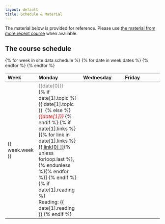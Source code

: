 ```yaml
---
layout: default
title: Schedule & Material 
---
```


The material below is provided for reference.
Please use [the material from more recent course](https://dsacl3-2021.github.io/lectures.html)
when available.

## The course schedule

<table rules="groups" style="width:100%;border-collapse: collapse;">
  <thead style="border-bottom: 1px solid #000;">
    <tr>
      <th style="text-align:left;" width="10%">Week</th>
      <th style="text-align:left;" width="30%">Monday</th>
      <th style="text-align:left;" width="30%">Wednesday</th>
      <th style="text-align:left;" width="30%">Friday</th>
    </tr>
  </thead>
  <tbody style="border-bottom: 1px solid #000;">
{% for week in site.data.schedule %}
    <tr style="border-bottom: 1px solid #000;">
    <td style="text-align:left;"> {{ week.week }} </td>
    {% for date in week.dates %}
            <td valign="top"> <span style="color:gray">{{date[0]}}</span><br/>
                {% if date[1].topic %}
                    {{ date[1].topic }}&nbsp;
                {% else %}
                    <em style="color: red">{{date[1]}}</em>
                {% endif %}
                {% if date[1].links %}
                    <br/>
                    [{% for link in date[1].links %}<a href="{{ link[1] }}">{{ link[0] }}</a>{% unless forloop.last %}, {% endunless %}{% endfor %}]
                {% endif %}
                {% if date[1].reading %}
                    <br/>
                    Reading: {{ date[1].reading }}
                {% endif %}
            </td>
    {% endfor %}
    </tr>
{% endfor %}
  </tbody>
</table>

